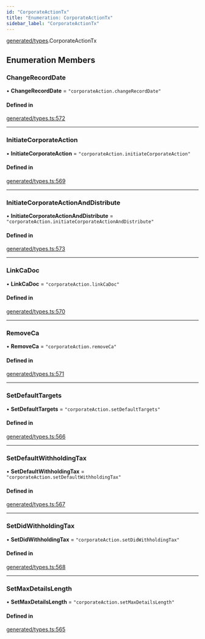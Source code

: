 ```yaml
---
id: "CorporateActionTx"
title: "Enumeration: CorporateActionTx"
sidebar_label: "CorporateActionTx"
---
```


[generated/types](../../../../modules/Generated/Types/Types.md).CorporateActionTx

## Enumeration Members

### ChangeRecordDate

• **ChangeRecordDate** = ``"corporateAction.changeRecordDate"``

#### Defined in

[generated/types.ts:572](https://github.com/PolymeshAssociation/polymesh-sdk/blob/d4e2c127f/src/generated/types.ts#L572)

___

### InitiateCorporateAction

• **InitiateCorporateAction** = ``"corporateAction.initiateCorporateAction"``

#### Defined in

[generated/types.ts:569](https://github.com/PolymeshAssociation/polymesh-sdk/blob/d4e2c127f/src/generated/types.ts#L569)

___

### InitiateCorporateActionAndDistribute

• **InitiateCorporateActionAndDistribute** = ``"corporateAction.initiateCorporateActionAndDistribute"``

#### Defined in

[generated/types.ts:573](https://github.com/PolymeshAssociation/polymesh-sdk/blob/d4e2c127f/src/generated/types.ts#L573)

___

### LinkCaDoc

• **LinkCaDoc** = ``"corporateAction.linkCaDoc"``

#### Defined in

[generated/types.ts:570](https://github.com/PolymeshAssociation/polymesh-sdk/blob/d4e2c127f/src/generated/types.ts#L570)

___

### RemoveCa

• **RemoveCa** = ``"corporateAction.removeCa"``

#### Defined in

[generated/types.ts:571](https://github.com/PolymeshAssociation/polymesh-sdk/blob/d4e2c127f/src/generated/types.ts#L571)

___

### SetDefaultTargets

• **SetDefaultTargets** = ``"corporateAction.setDefaultTargets"``

#### Defined in

[generated/types.ts:566](https://github.com/PolymeshAssociation/polymesh-sdk/blob/d4e2c127f/src/generated/types.ts#L566)

___

### SetDefaultWithholdingTax

• **SetDefaultWithholdingTax** = ``"corporateAction.setDefaultWithholdingTax"``

#### Defined in

[generated/types.ts:567](https://github.com/PolymeshAssociation/polymesh-sdk/blob/d4e2c127f/src/generated/types.ts#L567)

___

### SetDidWithholdingTax

• **SetDidWithholdingTax** = ``"corporateAction.setDidWithholdingTax"``

#### Defined in

[generated/types.ts:568](https://github.com/PolymeshAssociation/polymesh-sdk/blob/d4e2c127f/src/generated/types.ts#L568)

___

### SetMaxDetailsLength

• **SetMaxDetailsLength** = ``"corporateAction.setMaxDetailsLength"``

#### Defined in

[generated/types.ts:565](https://github.com/PolymeshAssociation/polymesh-sdk/blob/d4e2c127f/src/generated/types.ts#L565)

